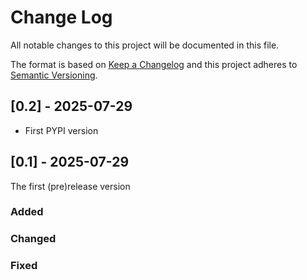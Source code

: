 # Change Log

All notable changes to this project will be documented in this file.

The format is based on [Keep a Changelog](http://keepachangelog.com/)
and this project adheres to [Semantic Versioning](http://semver.org/).

## [0.2] - 2025-07-29

- First PYPI version

## [0.1] - 2025-07-29

The first (pre)release version

### Added

### Changed

### Fixed
